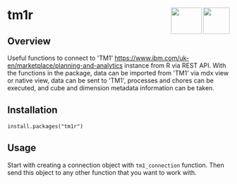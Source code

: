 <!-- README.md is generated from README.Rmd. Please edit that file -->
tm1r <img src="https://upload.wikimedia.org/wikipedia/commons/thumb/1/1b/R_logo.svg/1280px-R_logo.svg.png" align="right" width="60" height="60" /><img src="https://www.cubus-pm.com/sites/default/files/styles/image/public/images/grafiken/grafik_technologie_ibm_d_694x500px.jpg" align="right" width="70" height="60" />
===============================================================================


Overview
--------

Useful functions to connect to 'TM1' <https://www.ibm.com/uk-en/marketplace/planning-and-analytics> instance from R via REST API. With the functions in the package, data can be imported from 'TM1' via mdx view or native view, data can be sent to 'TM1', processes and chores can be executed, and cube and dimension metadata information can be taken. 

Installation
------------

`install.packages("tm1r")`

Usage
-----

Start with creating a connection object with `tm1_connection` function.
Then send this object to any other function that you want to work with.

